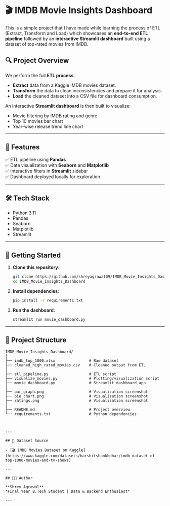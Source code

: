 # 🎬 IMDB Movie Insights Dashboard

This is a simple project that I have made while learning the process of ETL (Extract, Transform and Load) which showcases an **end-to-end ETL pipeline** followed by an **interactive Streamlit dashboard** built using a dataset of top-rated movies from IMDB.

## 🔍 Project Overview

We perform the full **ETL process**:
- **Extract** data from a Kaggle IMDB movies dataset.
- **Transform** the data to clean inconsistencies and prepare it for analysis.
- **Load** the cleaned dataset into a CSV file for dashboard consumption.

An interactive **Streamlit dashboard** is then built to visualize:
- Movie filtering by IMDB rating and genre
- Top 10 movies bar chart
- Year-wise release trend line chart

---

## 📌 Features

✅ ETL pipeline using **Pandas**  
✅ Data visualization with **Seaborn** and **Matplotlib**  
✅ Interactive filters in **Streamlit** sidebar  
✅ Dashboard deployed locally for exploration  

---

## 🛠️ Tech Stack

- Python 3.11
- Pandas
- Seaborn
- Matplotlib
- Streamlit


---

## 🚀 Getting Started

1. **Clone this repository**:
   ```bash
   git clone https://github.com/shreyagrawal09/IMDB_Movie_Insights_Dashboard.git
   cd IMDB_Movie_Insights_Dashboard
   ```

2. **Install dependencies**:
   ```bash
   pip install -r requirements.txt

   ```

3. **Run the dashboard**:
   ```bash
   streamlit run movie_dashboard.py
   ```

---

## 📁 Project Structure

```
IMDB_Movie_Insights_Dashboard/
│
├── imdb_top_1000.xlsx               # Raw dataset
├── cleaned_high_rated_movies.csv    # Cleaned output from ETL
│
├── etl_pipeline.py                  # ETL script
├── visualize_movies.py              # Plotting/visualization script
├── movie_dashboard.py               # Streamlit dashboard app
│
├── bar_graph.png                    # Visualization screenshot
├── pie_chart.png                    # Visualization screenshot
├── ratings.png                      # Visualization screenshot
│
├── README.md                        # Project overview
└── requirements.txt                 # Python dependencies
 


---

## 📂 Dataset Source

- [🎬 IMDB Movies Dataset on Kaggle](https://www.kaggle.com/datasets/harshitshankhdhar/imdb-dataset-of-top-1000-movies-and-tv-shows)

---

## 👨‍💻 Author

**Shrey Agrawal**  
*Final Year B.Tech Student | Data & Backend Enthusiast*

---
